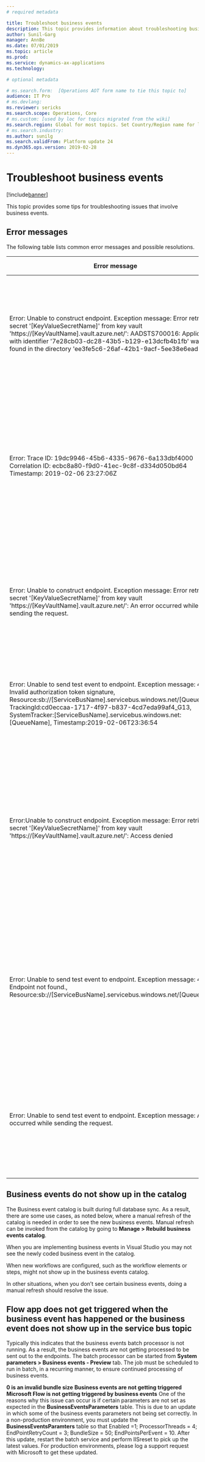 ```yaml
---
# required metadata

title: Troubleshoot business events
description: This topic provides information about troubleshooting business events.
author: Sunil-Garg
manager: AnnBe
ms.date: 07/01/2019
ms.topic: article
ms.prod: 
ms.service: dynamics-ax-applications
ms.technology: 

# optional metadata

# ms.search.form:  [Operations AOT form name to tie this topic to]
audience: IT Pro
# ms.devlang: 
ms.reviewer: sericks
ms.search.scope: Operations, Core
# ms.custom: [used by loc for topics migrated from the wiki]
ms.search.region: Global for most topics. Set Country/Region name for localizations
# ms.search.industry: 
ms.author: sunilg
ms.search.validFrom: Platform update 24
ms.dyn365.ops.version: 2019-02-28
---
```


# Troubleshoot business events

[!include[banner](../includes/banner.md)]

This topic provides some tips for troubleshooting issues that involve business events.

## Error messages

The following table lists common error messages and possible resolutions.

| Error message | Possible resolution | 
|---------------|---------------------|
| Error: Unable to construct endpoint. Exception message: Error retrieving secret '[KeyValueSecretName]' from key vault 'https://[KeyVaultName].vault.azure.net/': AADSTS700016: Application with identifier '7e28cb03-dc28-43b5-b129-e13dcfb4b1fb' was not found in the directory 'ee3fe5c6-26af-42b1-9acf-5ee38e6ead6e'. | This can happen if the application has not been installed by the administrator of the tenant or consented to by any user in the tenant. It's likely that you may have sent your authentication request to the wrong tenant.|
|Error: Trace ID: 19dc9946-45b6-4335-9676-6a133dbf4000 Correlation ID: ecbc8a80-f9d0-41ec-9c8f-d334d050bd64 Timestamp: 2019-02-06 23:27:06Z| This error typically means that the value in the **Azure Active Directory Application ID** field is incorrect. Check the **Azure Active Directory Application ID** value in the customers Azure portal in **Azure Active Directory > App Registration**.|
|Error: Unable to construct endpoint. Exception message: Error retrieving secret '[KeyValueSecretName]' from key vault 'https://[KeyVaultName].vault.azure.net/': An error occurred while sending the request.|This error is likely due to an incorrect value in the **Key Vault DNS Name** field. To resolve this, go to the customer's Azure portal and open the key vault object. In the **Overview** section, check the **Key Vault DNS Name** value.|
|Error: Unable to send test event to endpoint. Exception message: 40103: Invalid authorization token signature, Resource:sb://[ServiceBusName].servicebus.windows.net/[QueueName]. TrackingId:cd0eccaa-1717-4f97-b837-4cd7eda99af4_G13, SystemTracker:[ServiceBusName].servicebus.windows.net:[QueueName], Timestamp:2019-02-06T23:36:54|The value in the customer’s Key Vault Secret is likely incorrect. Check the **Key Vault Secret** value and make sure that it is correct for the endpoint type.|
|Error:Unable to construct endpoint. Exception message: Error retrieving secret '[KeyValueSecretName]' from key vault 'https://[KeyVaultName].vault.azure.net/': Access denied|This is likely due to the **Azure Active Directory Application ID** not having the appropriate permissions in the Key Vault. To resolve this, go to the Azure portal and open the **Key Vault** object. Go to **Access Policies** and add the AAD application with Key, Secret, and Certificate Management template.|
|Error: Unable to send test event to endpoint. Exception message: 40400: Endpoint not found., Resource:sb://[ServiceBusName].servicebus.windows.net/[QueueName]. |This issue is likely a result of the queue/topic/hub name being incorrect. Check the **Name** field by going to service bus in the Azure portal and reviewing the **Topic** or **Queue** name. If it is an Event Hub, go to the **Event Hub** object in Azure and validate the **Hub** name.|
|Error: Unable to send test event to endpoint. Exception message: An error occurred while sending the request.|This is likely due to an incorrect endpoint value specified in the **Endpoint URL** field. Go to the **Event Grid** object in the Azure portal and open the **Event Grid**. In the **Overview** section, this value will be the **Topic Endpoint**.|


## Business events do not show up in the catalog

The Business event catalog is built during full database sync. As a result, there are some use cases, as noted below, where a manual refresh of the catalog is needed in order to see the new business events. Manual refresh can be invoked from the catalog by going to **Manage > Rebuild business events catalog**.

When you are implementing business events in Visual Studio you may not see the newly coded business event in the catalog.

When new workflows are configured, such as the workflow elements or steps, might not show up in the business events catalog.

In other situations, when you don’t see certain business events, doing a manual refresh should resolve the issue.

## Flow app does not get triggered when the business event has happened or the business event does not show up in the service bus topic

Typically this indicates that the business events batch processor is not running. As a result, the business events are not getting processed to be sent out to the endpoints. The batch processor can be started from **System parameters > Business events - Preview** tab. The job must be scheduled to run in batch, in a recurring manner, to ensure continued processing of business events.

**0 is an invalid bundle size**
**Business events are not getting triggered**
**Microsoft Flow is not getting triggered by business events**
One of the reasons why this issue can occur is if certain parameters are not set as expected in the **BusinessEventsParameters** table. This is due to an update in which some of the business events parameters not being set correctly. In a non-production environment, you must update the **BusinessEventsParamters** table so that Enabled =1; ProcessorThreads = 4; EndPointRetryCount = 3; BundleSize = 50; EndPointsPerEvent = 10. After this update, restart the batch service and perform IISreset to pick up the latest values. For production environments, please log a support request with Microsoft to get these updated.
